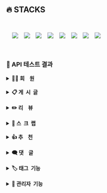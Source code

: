 ## 🔥 STACKS

<br>

&nbsp;&nbsp;&nbsp;&nbsp;<img src="https://img.shields.io/badge/L i n u x-FCC624?style=flat&logo=linux&logoColor=black"></a>
&nbsp;&nbsp;&nbsp;<img src="https://img.shields.io/badge/MySQL InnoDB-4479A1?style=flat&logo=MySQL&logoColor=white"/></a>
&nbsp;&nbsp;&nbsp;<img src="https://img.shields.io/badge/CentOS   8-262577?style=flat&logo=centos&logoColor=white&color=purple"/></a></a>
&nbsp;&nbsp;&nbsp;<img src="https://img.shields.io/badge/Spring Boot-6DB33F?style=flat&logo=springBoot&logoColor=white&color=green"/></a></a>
&nbsp;&nbsp;&nbsp;<img src="https://img.shields.io/badge/Spring Cloud-6DB33F?style=flat&logo=spring&logoColor=white&color=dargreen"/></a></a>
&nbsp;&nbsp;&nbsp;<img src="https://img.shields.io/badge/Spring Security-6DB33F?style=flat&logo=springsecurity&logoColor=white&color=darkgreen"/></a></a>
&nbsp;&nbsp;&nbsp;<img src="https://img.shields.io/badge/Apache kafka-231F20F?style=flat&logo=ApacheKafka&logoColor=black&color=white"/></a></a>
&nbsp;&nbsp;&nbsp;<img src="https://img.shields.io/badge/Amazon AWS-232F3E?style=flat&logo=AmazonAWS&logoColor=black&color=orange"/></a></a>

<br>

### 📌 API 테스트 결과

<details>
<summary><b>🫅🏻 회&nbsp;&nbsp;&nbsp;&nbsp;원</b></summary><br>
    <div>
         <details>
         <summary><b>KMS_001_USER_001. 회원 가입</b></summary>
                  <br>
         <p><b>➡️ 회원이 회원 정보 [ 이메일, 패스워드, 이름, 닉네임 ] 를<br>
 &nbsp;&nbsp;&nbsp;　입력하여 회원 가입을 진행한다.</b></p><br>
         <p><img src="https://github.com/beyond-sw-camp/be02-fin-BuildUp-KMS/assets/148943354/76ebda5a-aec9-4cfc-a1c7-aab563364a4e"/></p>
         </details><br>
          <details>
         <summary><b>KMS_003_USER-003. 이메일 인증</b></summary>
                  <br>
         <p><b>➡️ 회원이 메일함으로 온 이메일을 클릭하여 이메일 인증을 진행한다.</b></p><br>
         <p><img src="https://github.com/beyond-sw-camp/be02-fin-BuildUp-KMS/assets/148943354/e08b7dca-4261-4174-a75f-963e6e61cd15"/></p>
         </details><br>
	 <details>
         <summary><b>KMS_004_USER_004. 일반 로그인</b></summary>
                  <br>
         <p><b>➡️ 회원이 [ 이메일, 패스워드 ] 를 입력하여 로그인을 시도한다.</b></p><br>
         <p><img src="https://github.com/beyond-sw-camp/be02-fin-BuildUp-KMS/assets/148943354/8b7342b5-fd5b-4aed-8a18-6204e412a8bf"/></p>
         </details><br>
	 <details>
         <summary><b>KMS_006_USER-006. 회원 정보 수정</b></summary>
                  <br>
         <p><b>➡️ 회원이 수정하고 싶은 내용 [ 닉네임, 비밀번호 ] 을 입력하여 본인의 회원 정보를 수정한다.</b></p><br>
         <p><img src="https://github.com/beyond-sw-camp/be02-fin-BuildUp-KMS/assets/148943354/e5363cf7-1bca-4ad6-b490-377c6dafc2f6"/></p>
         </details><br>
	 <details>
         <summary><b>KMS_007_USER-007. 회원 탈퇴</b></summary>
                  <br>
         <p><b>➡️ 회원이 회원 IDX를 통해 회원 탈퇴를 진행한다.</b></p><br>
         <p><img src="https://github.com/beyond-sw-camp/be02-fin-BuildUp-KMS/assets/148943354/ac3e7b83-feee-4ab4-8f85-ae7bec007bc8"/></p>
         </details><br>
</details>

<br>

<details>

<summary><b>📋 게&nbsp;&nbsp;시&nbsp;&nbsp;글</b></summary><br>
    <div>
	 <details>
         <summary><b>KMS_008_SEARCH_001. 게시글 검색</b></summary>
                  <br>
         <p><b>➡️ 회원이 검색창에 원하는 단어를 입력하여 게시글 목록을 조회할 수 있다.</b></p><br>
         <p><img src="https://github.com/beyond-sw-camp/be02-fin-BuildUp-KMS/assets/148943354/e0ef7068-436c-4dd3-ad63-e0aadd2a3a99"/></p>
         </details><br>
	 <details>
         <summary><b>KMS_009_BOARD_001. 게시글 작성</b></summary>
                  <br>
         <p><b>➡️ 회원이 공유하고자 하는 게시글을 작성할 수 있다.</b></p><br>
         <p><img src="https://github.com/beyond-sw-camp/be02-fin-BuildUp-KMS/assets/148943354/5810155e-5d84-40c3-ab75-1eb01b02e100"/></p>
         </details><br>
	 <details>
         <summary><b>KMS_010_BOARD_002. 게시글 상세 조회</b></summary>
                  <br>
         <p><b>➡️ 모든 사용자가 게시글의 상세 내용을 조회할 수 있다.</b></p><br>
         <p><img src="https://github.com/beyond-sw-camp/be02-fin-BuildUp-KMS/assets/148943354/6b25d077-91e9-4c8f-ab3f-4d6f2dd729d6"/></p>
         </details><br>
	 <details>
         <summary><b>KMS_011_BOARD_003 게시판 카테고리별 조회</b></summary>
                  <br>
         <p><b>➡️ 모든 사용자가 게시판 카테고리별 게시글을 조회할 수 있다.</b></p><br>
         <p><img src="https://github.com/beyond-sw-camp/be02-fin-BuildUp-KMS/assets/148943354/3aff27f6-fcff-47df-b0ef-869faa371c3d"/></p>
         </details><br>
	 <details>
         <summary><b>KMS_012_BOARD_004. 카테고리 별 본인 게시글 목록 조회</b></summary>
                  <br>
         <p><b>➡️ 회원 ( 인증회원, 일반회원 ) 이 자신이 작성한 게시글의 목록을 "마이페이지" 에서 카테고리 별로 조회할 수 있다.<br>  ➡️ 카테고리 목록 : 지식, QnA, 스터디 모집</b></p><br>
         <p><img src="https://github.com/beyond-sw-camp/be02-fin-BuildUp-KMS/assets/148943354/8b257b48-b7f6-4000-9c74-f9395d18fade"/></p>
         </details><br>
	 <details>
         <summary><b>KMS_017_BOARD_009. 태그 별 조회</b></summary>
                  <br>
         <p><b>➡️ 모든 사용자가 태그 별 게시글을 조회할 수 있다.</b></p><br>
         <p><img src="https://github.com/beyond-sw-camp/be02-fin-BuildUp-KMS/assets/148943354/2068b76b-b523-42c4-81dd-f32c7fb82cb6"/></p>
         </details><br>
	 <details>
         <summary><b>KMS_022_BOARD_014. 게시글 수정</b></summary>
                  <br>
         <p><b> ➡️ 회원 ( 인증회원, 일반회원 ) 이 등록한 자신의 게시글을 수정할 수 있다.<br>
                ➡️ 수정 가능 항목 : 카테고리, 태그, 제목, 본문</b></p><br>
         <p><img src="https://github.com/beyond-sw-camp/be02-fin-BuildUp-KMS/assets/148943354/99ebd39d-addd-4c18-9bdf-7c4e8ffd83a0"/></p>
         </details><br>
	 <details>
         <summary><b>KMS_023_BOARD_015. 게시글 삭제</b></summary>
                  <br>
         <p><b> ➡️ 회원 ( 인증회원, 일반회원 ) 이 등록한 자신의 게시글을 삭제할 수 있다.<br>
                ➡️ 삭제한 게시글은 DB에서 status가 true -> false 로 변경된다.</b></p><br>
         <p><img src="https://github.com/beyond-sw-camp/be02-fin-BuildUp-KMS/assets/148943354/bc5089e0-1f2c-4234-9228-dd69634a1b5a"/></p>
         </details><br>
         </details>

<br>

<details>
<summary><b>✏️ 리&nbsp;&nbsp;&nbsp;&nbsp;뷰</b></summary><br>
	 <details>
         <summary><b>KMS_024_REVIEW_001. 후기 작성</b></summary>
                  <br>
         <p><b> ➡️ 인증회원이 후기 카테고리 2개 ( 과정 후기, 강사 후기 ) 중 1개를 선택할 수 있다.
                ➡️ 인증회원이 수강중인 또는 수강했던 과정명을 입력할 수 있다.
                ➡️ 선택한 카테고리에 대한 후기를 [ 제목, 평점, 내용 ] 을 입력하여 작성할 수 있다.
                ➡️ 후기 작성 시 이미지 첨부도 가능하다.</b></p><br>
         <p><img src="https://github.com/beyond-sw-camp/be02-fin-BuildUp-KMS/assets/148943354/2a6d9e3b-b636-4525-8119-4401b8d10d40"/></p>
         </details><br>
	 <details>
         <summary><b>KMS_025_REVIEW_002. 후기 상세 조회</b></summary>
                  <br>
         <p><b> ➡️ 모든 사용자가 후기의 상세 내용을 조회할 수 있다.</b></p><br>
         <p><img src="https://github.com/beyond-sw-camp/be02-fin-BuildUp-KMS/assets/148943354/600177cf-6b20-41b0-a28c-6a9ff30b93fb"/></p>
         </details><br>
	 <details>
         <summary><b>KMS_026_REVIEW_003. 후기 카테고리 별 조회</b></summary>
                  <br>
         <p><b> ➡️ 모든 사용자가 후기 카테고리별 게시글을 최신순으로 조회할 수 있다. 
                ➡️ 카테고리 목록 : 과정 후기, 강사 후기</b></p><br>
         <p><img src="https://github.com/beyond-sw-camp/be02-fin-BuildUp-KMS/assets/148943354/c3355682-fc7a-4eb3-a6ef-04ababc95fae"/></p>
         </details><br>
	 <details>
         <summary><b>KMS_027_REVIEW_004. 카테고리 별 본인 후기 목록 조회</b></summary>
                  <br>
         <p><b> ➡️ 인증회원이 자신이 작성한 후기글의 목록을 "마이페이지" 에서 카테고리 별로 조회할 수 있다.
                ➡️ 카테고리 목록 : 과정 후기, 강사 후기</b></p><br>
         <p><img src="https://github.com/beyond-sw-camp/be02-fin-BuildUp-KMS/assets/148943354/adda2859-6528-4ea0-bcb4-84ff692d7242"/></p>
         </details><br>
	 <details>
         <summary><b>KMS_032_REVIEW_009. 후기 수정</b></summary>
                  <br>
         <p><b> ➡️ 인증회원이 등록한 후기를 수정할 수 있다.
                ➡️ 부트캠프 과정명, 후기 및 평점을 입력하지 않으면 후기가 수정되지 않는다.</b></p><br>
         <p><img src="https://github.com/beyond-sw-camp/be02-fin-BuildUp-KMS/assets/148943354/2ba89eda-7507-4705-84ba-567d48750e27"/></p>
         </details><br>
	 <details>
    <summary><b>KMS_033_REVIEW_010. 후기 삭제</b></summary>
                  <br>
         <p><b> ➡️ 인증회원 이 등록한 후기를 삭제할 수 있다.
                ➡️ 삭제한 후기는 DB에서 status가 true -> false 로 변경된다.</b></p><br>
         <p><img src="https://github.com/beyond-sw-camp/be02-fin-BuildUp-KMS/assets/148943354/fad9a5a6-6c3a-40ac-aaf5-ef8067c3f769"/></p>
         </details><br>
       </details>

<br>
<details>
<summary><b>🔖 스&nbsp;&nbsp;크&nbsp;&nbsp;랩</b></summary><br>
 <details>
         <summary><b>KMS_040_SCRAP_001. [ 게시글 ] 스크랩 등록</b>
         </summary>
                  <br>
         <p><b>  ➡️ 회원(인증회원, 일반회원) 이 게시글 상세 페이지에서 나중에 다시 보고싶은 게시글을 스크랩할 수 있다.<br>
       ➡️ 스크랩한 게시글은 내 활동내역에서 확인 할 수 있다.</b>
       </p><br>
         <p><img src="https://github.com/beyond-sw-camp/be02-fin-BuildUp-KMS/assets/148943354/23916785-0d79-4254-84bd-b90c24db5ee6"/></p>
         </details><br>
         <details>
         <summary><b>KMS_041_SCRAP_002. [ 게시글 ] 스크랩 목록 조회</b>
         </summary>
                  <br>
         <p><b>   ➡️ 회원(인증회원, 일반회원) 이 나의 활동내역에서 스크랩한 게시글 목록을 카테고리별로 조회할 수 있다.<br>
              ➡️ 카테고리 목록 : 지식공유, QnA, 스터디<br>
              ➡️ 비회원은 조회를 할 수 없다.</b>
       </p><br>
         <p><img src="https://github.com/beyond-sw-camp/be02-fin-BuildUp-KMS/assets/148943354/b46e4e03-2226-4343-aef8-6399eba27280"/></p>
         </details><br>
         <details>
         <summary><b>KMS_042_SCRAP_003. [ 게시글 ] 스크랩 여부 조회</b>
         </summary>
                  <br>
         <p><b>    ➡️ 회원(인증회원, 일반회원) 이 게시글 스크랩을 했는지 여부를 조회할 수 있다.
 ➡️ 비회원은 조회를 할 수 없다.</b>
       </p><br>
         <p><img src="https://github.com/beyond-sw-camp/be02-fin-BuildUp-KMS/assets/148943354/5b85af29-5bff-4311-8035-f52ece97ab9d"/></p>
         </details><br>
            <details>
         <summary><b>KMS_043_SCRAP_004. [ 게시글 ] 스크랩 삭제</b>
         </summary>
                  <br>
         <p><b>     ➡️ 회원(인증회원, 일반회원) 이 게시글 상세 페이지에서 게시글에 대한 스크랩을 삭제할 수 있다.
 ➡️ 회원(인증회원, 일반회원) 이 내 활동내역에서 게시글에 대한 스크랩을 삭제할 수 있다.</b>
       </p><br>
         <p><img src="https://github.com/beyond-sw-camp/be02-fin-BuildUp-KMS/assets/148943354/716194cc-c595-4bf4-990c-cbdafd72e107"/></p>
         </details><br>
              <details>
         <summary><b>KMS_044_SCRAP_005. [ 후기글 ] 스크랩 등록</b>
         </summary>
                  <br>
         <p><b>      ➡️ 회원(인증회원, 일반회원) 이 후기글 상세 페이지에서 나중에 다시 보고싶은 후기글을 스크랩할 수 있다.
 ➡️ 스크랩한 후기글은 내 활동내역에서 확인 할 수 있다.</b>
       </p><br>
         <p><img src="https://github.com/beyond-sw-camp/be02-fin-BuildUp-KMS/assets/148943354/10f24fd6-6624-4872-bea5-a44da48c013c"/></p>
         </details><br>
          <details>
         <summary><b>KMS_045_SCRAP_006. [ 후기글 ] 스크랩 목록 조회</b>
         </summary>
                  <br>
         <p><b>       ➡️ 회원(인증회원, 일반회원) 이 나의 활동내역에서 스크랩한 후기글 목록을 카테고리별로 조회할 수 있다.
 ➡️ 카테고리 목록 : 과정 후기, 강사 후기
 ➡️ 비회원은 조회를 할 수 없다.</b>
       </p><br>
         <p><img src="https://github.com/beyond-sw-camp/be02-fin-BuildUp-KMS/assets/148943354/a2315106-e192-4e87-8d2c-5c7d7d9bfd95"/></p>
         </details><br>
     <details>
         <summary><b>KMS_046_SCRAP_007. [ 후기글 ] 스크랩 여부 조회</b>
         </summary>
                  <br>
         <p><b>        ➡️ 회원(인증회원, 일반회원) 이 후기글 스크랩을 했는지 여부를 조회할 수 있다.
 ➡️ 비회원은 조회를 할 수 없다.</b>
       </p><br>
         <p><img src="https://github.com/beyond-sw-camp/be02-fin-BuildUp-KMS/assets/148943354/b213201e-03e1-4f02-99c2-8b8229d81e42"/></p>
         </details><br>
          <details>
         <summary><b>KMS_047_SCRAP_008. [ 후기글 ] 스크랩 삭제</b>
         </summary>
                  <br>
         <p><b>         ➡️ 회원(인증회원, 일반회원) 이 후기글 상세 페이지에서 후기글에 대한 스크랩을 삭제할 수 있다.
 ➡️ 회원(인증회원, 일반회원) 이 내 활동내역에서 후기글에 대한 스크랩을 삭제할 수 있다.</b>
       </p><br>
         <p><img src="https://github.com/beyond-sw-camp/be02-fin-BuildUp-KMS/assets/148943354/a4a84222-440f-4c98-a70a-c684ec58db38"/></p>
         </details><br>
                </details>

<br>
<details>
<summary><b>👍 추&nbsp;&nbsp;&nbsp;&nbsp;천</b></summary><br>
              <details>
         <summary><b>KMS_048_UP_001. [ 게시글 ] 추천 클릭</b>
         </summary>
                  <br>
         <p><b> ➡️ 회원(인증회원, 일반회원) 이 게시글에 추천 버튼을 클릭할 수 있다.
 ➡️ 비회원은 추천 버튼을 클릭할 수 없다.
 ➡️ 추천은 1회만 가능하다.</b>
       </p><br>
         <p><img src="https://github.com/beyond-sw-camp/be02-fin-BuildUp-KMS/assets/148943354/f346d432-a9a8-40ef-b845-cfbf8a756f10"/></p>
         </details><br>
                 <details>
         <summary><b>KMS_049_UP_002. [ 게시글 ] 추천 여부 조회</b>
         </summary>
                  <br>
         <p><b>  ➡️ 회원(인증회원, 일반회원) 이 게시글 추천을 했는지 여부를 조회할 수 있다.
 ➡️ 비회원은 조회를 할 수 없다.</b>
       </p><br>
         <p><img src="https://github.com/beyond-sw-camp/be02-fin-BuildUp-KMS/assets/148943354/8d55e6ac-bcf4-4efa-bb23-385af6668949"/></p>
         </details><br>
                    <details>
         <summary><b>KMS_050_UP_003. [ 게시글 ] 추천 취소</b>
         </summary>
                  <br>
         <p><b> ➡️ 회원(인증회원, 일반회원) 이 게시글에 클릭한 추천 버튼을 취소할 수 있다.
 ➡️ 비회원은 추천 버튼을 클릭 취소할 수 없다.</b>
       </p><br>
         <p><img src="https://github.com/beyond-sw-camp/be02-fin-BuildUp-KMS/assets/148943354/16058172-9101-4d41-9ea7-3a5187997190"/></p>
         </details><br>
              <details>
         <summary><b>KMS_051_UP_004. [ 후기글 ] 추천 클릭</b>
         </summary>
                  <br>
         <p><b>  ➡️ 회원(인증회원, 일반회원) 이 후기글에 추천 버튼을 클릭할 수 있다.
 ➡️ 비회원은 추천 버튼을 클릭할 수 없다.
 ➡️ 추천은 1회만 가능하다.</b>
       </p><br>
         <p><img src="https://github.com/beyond-sw-camp/be02-fin-BuildUp-KMS/assets/148943354/c40b4b66-e081-4551-aaee-0a42a8da4110"/></p>
         </details><br>
               <details>
         <summary><b>KMS_052_UP_005. [ 후기글 ] 추천 여부 조회</b>
         </summary>
                  <br>
         <p><b>  ➡️ 회원(인증회원, 일반회원) 이 후기글 추천을 했는지 여부를 조회할 수 있다.
 ➡️ 비회원은 조회를 할 수 없다.</b>
       </p><br>
         <p><img src="https://github.com/beyond-sw-camp/be02-fin-BuildUp-KMS/assets/148943354/5e18837a-b271-4913-b4e4-dd5f881b0b18"/></p>
         </details><br>
                    <details>
         <summary><b>KMS_053_UP_006. [ 후기글 ] 추천 취소</b>
         </summary>
                  <br>
         <p><b>   ➡️ 회원(인증회원, 일반회원) 이 후기글에 클릭한 추천 버튼을 취소할 수 있다.
 ➡️ 비회원은 추천 버튼을 클릭 취소할 수 없다.</b>
       </p><br>
         <p><img src="https://github.com/beyond-sw-camp/be02-fin-BuildUp-KMS/assets/148943354/8bbc9984-f04e-47da-9fab-c3d370afdca3"/></p>
         </details><br>
       </details>

<br>
<details>
<summary><b>🗨️ 댓&nbsp;&nbsp;&nbsp;&nbsp;글</b></summary><br>
                     <details>
         <summary><b>KMS_054_COMMENT_001. [ 게시글 ] 댓글 작성</b>
         </summary>
                  <br>
         <p><b>    ➡️ 회원(인증회원, 일반회원) 이 게시글에 댓글을 작성할 수 있다.
 ➡️ 비회원은 댓글을 작성할 수 없다.</b>
       </p><br>
         <p><img src=""/></p>
         </details><br>
  </details>

<br>
<details>
<summary><b>🏷️ 태그&nbsp;&nbsp;기능</b></summary><br>
                     <details>
         <summary><b>KMS_064_HOTTAG_001. 인기 태그 조회</b>
         </summary>
                  <br>
         <p><b>  ➡️ 모든 사용자가 많이 사용된 태그를 5위까지 조회할 수 있다.</b>
       </p><br>
         <p><img src="https://github.com/beyond-sw-camp/be02-fin-BuildUp-KMS/assets/148943354/8800f5af-3307-410c-ac6b-aad6b3afcb2f"/></p>
         </details><br>
          </details>

<br>
<details>
<summary><b>👑 관리자&nbsp;&nbsp;기능</b></summary><br>
                     <details>
         <summary><b>KMS_065_ADMIN_001. [관리자] 회원가입</b>
         </summary>
                  <br>
         <p><b>   ➡️ 관리자가 [ 이메일, 패스워드, 이름 ] 을 입력하여 회원가입 할 수 있다.</b>
       </p><br>
         <p><img src="https://github.com/beyond-sw-camp/be02-fin-BuildUp-KMS/assets/148943354/00476ac0-835d-4d36-966b-e65b3cde7482"/></p>
         </details><br>
            <details>
         <summary><b>KMS_066_ADMIN_002. [관리자] 로그인</b>
         </summary>
                  <br>
         <p><b>   ➡️ 관리자가 [ 이메일, 패스워드 ] 를 입력하여 로그인 할 수 있다.</b>
       </p><br>
         <p><img src="https://github.com/beyond-sw-camp/be02-fin-BuildUp-KMS/assets/148943354/8ceb33f7-2477-421f-8f0d-868a5b10e8c3"/></p>
         </details><br>
                <details>
         <summary><b>KMS_067_ADMIN_003. 회원 삭제</b>
         </summary>
                  <br>
         <p><b>    ➡️ 관리자가 회원의 상태를 DB에서 false로 변경할 수 있다. 

 ➡️ 회원이 허위 인증을 하거나 과도한 비방, 욕설 등의 게시글, 댓글 등을 남기는 경우 관리자가 비활성화 
      처리할 수 있다.</b>
       </p><br>
         <p><img src="https://github.com/beyond-sw-camp/be02-fin-BuildUp-KMS/assets/148943354/00b76dd9-79e0-4541-9bae-5b984341035b"/></p>
         </details><br>
    <details>
         <summary><b>KMS_068_ADMIN_004. 회원 목록 조회</b>
         </summary>
                  <br>
         <p><b>    ➡️ 관리자가 가입한 회원의 전체 목록을 조회할 수 있다.</b>
       </p><br>
         <p><img src="https://github.com/beyond-sw-camp/be02-fin-BuildUp-KMS/assets/148943354/c2216c76-d92f-44c5-b40e-e94d1c09bd95"/></p>
         </details><br>
          <details>
         <summary><b>KMS_069_ADMIN_005. 게시판 카테고리 등록</b>
         </summary>
                  <br>
         <p><b>    ➡️ 관리자가 게시판의 카테고리를 등록할 수 있다. ( 지식공유, QnA, 스터디 모집  + 추가 시)</b>
       </p><br>
         <p><img src="https://github.com/beyond-sw-camp/be02-fin-BuildUp-KMS/assets/148943354/4dffd519-1a61-4bcf-9a25-166ff57a5872"/></p>
         </details><br>
          <details>
         <summary><b>KMS_070_ADMIN_006. 게시판 카테고리 목록 조회</b>
         </summary>
                  <br>
         <p><b>   ➡️ 관리자가 게시판의 카테고리 목록을 조회할 수 있다.</b>
       </p><br>
         <p><img src="https://github.com/beyond-sw-camp/be02-fin-BuildUp-KMS/assets/148943354/b65a3481-0727-4d4c-a243-e11b4ee0ad3d"/></p>
         </details><br>
   <details>
         <summary><b>KMS_071_ADMIN_007. 게시판 카테고리 수정</b>
         </summary>
                  <br>
         <p><b> ➡️ 관리자가 게시판의 카테고리를 수정할 수 있다.</b>
       </p><br>
         <p><img src="https://github.com/beyond-sw-camp/be02-fin-BuildUp-KMS/assets/148943354/84080870-8263-4f5d-b134-ca896827fdee"/></p>
         </details><br>
          <details>
         <summary><b>KMS_072_ADMIN_008. 게시판 카테고리 삭제</b>
         </summary>
                  <br>
         <p><b> ➡️ 관리자가 게시판의 카테고리를 삭제할 수 있다.</b>
       </p><br>
         <p><img src="https://github.com/beyond-sw-camp/be02-fin-BuildUp-KMS/assets/148943354/a31ea808-12b0-44de-a88f-3efbb700b97f"/></p>
         </details><br>
                <details>
         <summary><b>KMS_073_ADMIN_009. 후기 카테고리 등록</b>
         </summary>
                  <br>
         <p><b>  ➡️ 관리자가 후기의 카테고리를 등록할 수 있다. ( 과정 후기, 강사 후기 + 추가 시)</b>
       </p><br>
         <p><img src="https://github.com/beyond-sw-camp/be02-fin-BuildUp-KMS/assets/148943354/9be69237-feee-4f4e-9d68-19f06c2e733a"/></p>
         </details><br>
                      <details>
         <summary><b>KMS_074_ADMIN_010. 후기 카테고리 목록 조회</b>
         </summary>
                  <br>
         <p><b>   ➡️ 관리자가 후기의 카테고리 목록을 조회할 수 있다.</b>
       </p><br>
         <p><img src="https://github.com/beyond-sw-camp/be02-fin-BuildUp-KMS/assets/148943354/3af8f12b-f910-4bc4-8c63-091ca79cf329"/></p>
         </details><br>
                  <details>
         <summary><b>KMS_075_ADMIN_011. 후기 카테고리 수정</b>
         </summary>
                  <br>
         <p><b> ➡️ 관리자가 후기의 카테고리를 수정할 수 있다.</b>
       </p><br>
         <p><img src="https://github.com/beyond-sw-camp/be02-fin-BuildUp-KMS/assets/148943354/7f61cf59-9b7e-4688-ad75-580c6be2ecb7"/></p>
         </details><br>
                         <details>
         <summary><b>KMS_076_ADMIN_012. 후기 카테고리 삭제</b>
         </summary>
                  <br>
         <p><b>  ➡️ 관리자가 후기의 카테고리를 삭제할 수 있다.</b>
       </p><br>
         <p><img src="https://github.com/beyond-sw-camp/be02-fin-BuildUp-KMS/assets/148943354/9ebdd77f-6dab-4b29-a531-4b653a62c3a2"/></p>
         </details><br>
                  <details>
         <summary><b>KMS_077_ADMIN_013. 태그 등록</b>
         </summary>
                  <br>
         <p><b>  ➡️ 관리자가 태그를 등록할 수 있다. ( EX : #백엔드 )</b>
       </p><br>
         <p><img src="https://github.com/beyond-sw-camp/be02-fin-BuildUp-KMS/assets/148943354/ac8cfa4d-2326-4800-96b6-2cd179ee6ffa"/></p>
         </details><br>
                      <details>
         <summary><b>KMS_078_ADMIN_014. 태그목록 조회</b>
         </summary>
                  <br>
         <p><b>  ➡️ 관리자가 태그 목록을 조회할 수 있다.</b>
       </p><br>
         <p><img src=""/></p>
         </details><br>
                               <details>
         <summary><b>KMS_079_ADMIN_015. 태그 수정</b>
         </summary>
                  <br>
         <p><b>   ➡️ 관리자가 태그를 수정할 수 있다.</b>
       </p><br>
         <p><img src=""/></p>
         </details><br>
                             <details>
         <summary><b>KMS_080_ADMIN_016. 태그 삭제</b>
         </summary>
                  <br>
         <p><b> ➡️ 관리자가 태그를 삭제할 수 있다.</b>
       </p><br>
         <p><img src=""/></p>
         </details><br>







